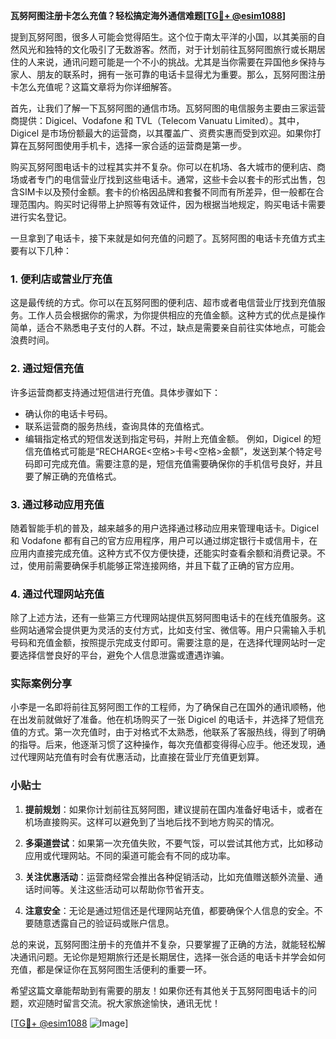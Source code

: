 **瓦努阿图注册卡怎么充值？轻松搞定海外通信难题[[TG💪+ @esim1088](https://t.me/s/esim1088)]**

提到瓦努阿图，很多人可能会觉得陌生。这个位于南太平洋的小国，以其美丽的自然风光和独特的文化吸引了无数游客。然而，对于计划前往瓦努阿图旅行或长期居住的人来说，通讯问题可能是一个不小的挑战。尤其是当你需要在异国他乡保持与家人、朋友的联系时，拥有一张可靠的电话卡显得尤为重要。那么，瓦努阿图注册卡怎么充值呢？这篇文章将为你详细解答。

首先，让我们了解一下瓦努阿图的通信市场。瓦努阿图的电信服务主要由三家运营商提供：Digicel、Vodafone 和 TVL（Telecom Vanuatu Limited）。其中，Digicel 是市场份额最大的运营商，以其覆盖广、资费实惠而受到欢迎。如果你打算在瓦努阿图使用手机卡，选择一家合适的运营商是第一步。

购买瓦努阿图电话卡的过程其实并不复杂。你可以在机场、各大城市的便利店、商场或者专门的电信营业厅找到这些电话卡。通常，这些卡会以套卡的形式出售，包含SIM卡以及预付金额。套卡的价格因品牌和套餐不同而有所差异，但一般都在合理范围内。购买时记得带上护照等有效证件，因为根据当地规定，购买电话卡需要进行实名登记。

一旦拿到了电话卡，接下来就是如何充值的问题了。瓦努阿图的电话卡充值方式主要有以下几种：

### 1. **便利店或营业厅充值**
这是最传统的方式。你可以在瓦努阿图的便利店、超市或者电信营业厅找到充值服务。工作人员会根据你的需求，为你提供相应的充值金额。这种方式的优点是操作简单，适合不熟悉电子支付的人群。不过，缺点是需要亲自前往实体地点，可能会浪费时间。

### 2. **通过短信充值**
许多运营商都支持通过短信进行充值。具体步骤如下：
- 确认你的电话卡号码。
- 联系运营商的服务热线，查询具体的充值格式。
- 编辑指定格式的短信发送到指定号码，并附上充值金额。
例如，Digicel 的短信充值格式可能是“RECHARGE<空格>卡号<空格>金额”，发送到某个特定号码即可完成充值。需要注意的是，短信充值需要确保你的手机信号良好，并且要了解正确的充值格式。

### 3. **通过移动应用充值**
随着智能手机的普及，越来越多的用户选择通过移动应用来管理电话卡。Digicel 和 Vodafone 都有自己的官方应用程序，用户可以通过绑定银行卡或信用卡，在应用内直接完成充值。这种方式不仅方便快捷，还能实时查看余额和消费记录。不过，使用前需要确保手机能够正常连接网络，并且下载了正确的官方应用。

### 4. **通过代理网站充值**
除了上述方法，还有一些第三方代理网站提供瓦努阿图电话卡的在线充值服务。这些网站通常会提供更为灵活的支付方式，比如支付宝、微信等。用户只需输入手机号码和充值金额，按照提示完成支付即可。需要注意的是，在选择代理网站时一定要选择信誉良好的平台，避免个人信息泄露或遭遇诈骗。

### 实际案例分享

小李是一名即将前往瓦努阿图工作的工程师，为了确保自己在国外的通讯顺畅，他在出发前就做好了准备。他在机场购买了一张 Digicel 的电话卡，并选择了短信充值的方式。第一次充值时，由于对格式不太熟悉，他联系了客服热线，得到了明确的指导。后来，他逐渐习惯了这种操作，每次充值都变得得心应手。他还发现，通过代理网站充值有时会有优惠活动，比直接在营业厅充值更划算。

### 小贴士

1. **提前规划**：如果你计划前往瓦努阿图，建议提前在国内准备好电话卡，或者在机场直接购买。这样可以避免到了当地后找不到地方购买的情况。
   
2. **多渠道尝试**：如果第一次充值失败，不要气馁，可以尝试其他方式，比如移动应用或代理网站。不同的渠道可能会有不同的成功率。

3. **关注优惠活动**：运营商经常会推出各种促销活动，比如充值赠送额外流量、通话时间等。关注这些活动可以帮助你节省开支。

4. **注意安全**：无论是通过短信还是代理网站充值，都要确保个人信息的安全。不要随意透露自己的验证码或账户信息。

总的来说，瓦努阿图注册卡的充值并不复杂，只要掌握了正确的方法，就能轻松解决通讯问题。无论你是短期旅行还是长期居住，选择一张合适的电话卡并学会如何充值，都是保证你在瓦努阿图生活便利的重要一环。

希望这篇文章能帮助到有需要的朋友！如果你还有其他关于瓦努阿图电话卡的问题，欢迎随时留言交流。祝大家旅途愉快，通讯无忧！

[[TG💪+ @esim1088](https://t.me/s/esim1088) ![Image](https://i.postimg.cc/4NQfJmqS/Snipaste-2025-05-13-00-14-12.png)]